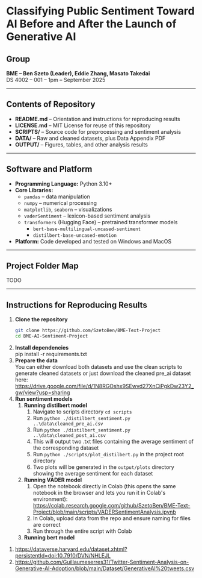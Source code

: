 # Classifying Public Sentiment Toward AI Before and After the Launch of Generative AI  

## Group  
**BME – Ben Szeto (Leader), Eddie Zhang, Masato Takedai**  
DS 4002 – 001 – 1pm – September 2025  

---

## Contents of Repository  
- **README.md** – Orientation and instructions for reproducing results  
- **LICENSE.md** – MIT License for reuse of this repository  
- **SCRIPTS/** – Source code for preprocessing and sentiment analysis  
- **DATA/** – Raw and cleaned datasets, plus Data Appendix PDF  
- **OUTPUT/** – Figures, tables, and other analysis results  

---

## Software and Platform  
- **Programming Language:** Python 3.10+  
- **Core Libraries:**  
  - `pandas` – data manipulation  
  - `numpy` – numerical processing  
  - `matplotlib`, `seaborn` – visualizations  
  - `vaderSentiment` – lexicon-based sentiment analysis  
  - `transformers` (Hugging Face) – pretrained transformer models  
    - `bert-base-multilingual-uncased-sentiment` 
    - `distilbert-base-uncased-emotion`  
- **Platform:** Code developed and tested on Windows and MacOS  

---

## Project Folder Map  

TODO

---

## Instructions for Reproducing Results  
1. **Clone the repository**  
   ```bash
   git clone https://github.com/SzetoBen/BME-Text-Project
   cd BME-AI-Sentiment-Project
2. **Install dependencies**\
    pip install -r requirements.txt
3. **Prepare the data**\
    You can either download both datasets and use the clean scripts to generate cleaned datasets
    or just download the cleaned pre_ai dataset here: https://drive.google.com/file/d/1N8RGOshx9SEwvd27XnCiPgkDw23Y2_gw/view?usp=sharing 
4. **Run sentiment models**
    1) **Running distilbert model**
        1. Navigate to scripts directory ```cd scripts```
        2. Run ```python ./distilbert_sentiment.py ..\data\cleaned_pre_ai.csv```
        3. Run ```python ./distilbert_sentiment.py ..\data\cleaned_post_ai.csv```
        4. This will output two .txt files containing the average sentiment of the corresponding dataset
        5. Run ```python ./scripts/plot_distilbert.py``` in the project root directory 
        6. Two plots will be generated in the ```output/plots``` directory showing the average sentiment for each dataset
    2. **Running VADER model**
        1. Open the notebook directly in Colab (this opens the same notebook in the browser and lets you run it in Colab's environment):
        https://colab.research.google.com/github/SzetoBen/BME-Text-Project/blob/main/scripts/VADERSentimentAnalysis.ipynb
        2. In Colab, upload data from the repo and ensure naming for files are correct
        3. Run through the entire script with Colab
    3. **Running bert model**

    

1) https://dataverse.harvard.edu/dataset.xhtml?persistentId=doi:10.7910/DVN/NHLEJL
2) https://github.com/Guillaumeserres31/Twitter-Sentiment-Analysis-on-Generative-AI-Adoption/blob/main/Dataset/GenerativeAI%20tweets.csv